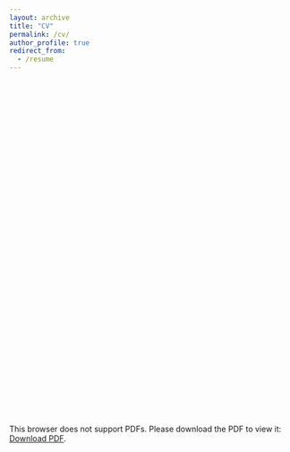 ```yaml
---
layout: archive
title: "CV"
permalink: /cv/
author_profile: true
redirect_from:
  - /resume
---
```


<div id="pdf-container" style="width: 100%; height: 600px;"></div>
<p>This browser does not support PDFs. Please download the PDF to view it: 
<a href="/files/cv.pdf">Download PDF</a>.</p>

<script src="https://mozilla.github.io/pdf.js/build/pdf.js"></script>
<script>
var url = '/files/cv.pdf';

// Load the PDF
pdfjsLib.GlobalWorkerOptions.workerSrc = 'https://mozilla.github.io/pdf.js/build/pdf.worker.js';
var loadingTask = pdfjsLib.getDocument(url);
loadingTask.promise.then(function(pdf) {
  console.log('PDF loaded');

  // Fetch the first page
  var pageNumber = 1;
  pdf.getPage(pageNumber).then(function(page) {
    console.log('Page loaded');

    var scale = 1.5;
    var viewport = page.getViewport({ scale: scale });

    // Prepare canvas using PDF page dimensions
    var canvas = document.createElement('canvas');
    var context = canvas.getContext('2d');
    canvas.height = viewport.height;
    canvas.width = viewport.width;

    // Append the canvas to the container
    document.getElementById('pdf-container').appendChild(canvas);

    // Render PDF page into canvas context
    var renderContext = {
      canvasContext: context,
      viewport: viewport
    };
    var renderTask = page.render(renderContext);
    renderTask.promise.then(function() {
      console.log('Page rendered');
    });
  });
}, function(reason) {
  console.error(reason);
});
</script>